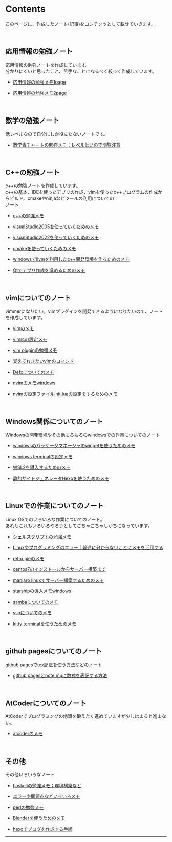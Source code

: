 # Contents

このページに、作成したノート(記事)をコンテンツとして載せていきます。  

<br />

## 応用情報の勉強ノート

応用情報の勉強ノートを作成しています。  
分かりにくいと思ったこと、苦手なことになるべく絞って作成しています。

- [応用情報の勉強メモ1page](ouyoujouhou1.md)

- [応用情報の勉強メモ2page](ouyoujouhou2.md)

<br />

## 数学の勉強ノート

低レベルなので自分にしか役立たないノートです。

- [数学青チャートの勉強メモ；レベル低いので閲覧注意](suugaku.md)

<br />

## C++の勉強ノート

c++の勉強ノートを作成しています。  
c++の基本、IDEを使ったアプリの作成、vimを使ったc++プログラムの作成からビルド、cmakeやninjaなどツールの利用についての  
ノート

- [c++の勉強メモ](cpp.md)

- [visualStudio2005を使っていくためのメモ](visualstudio2005.md)

- [visualStudio2022を使っていくためのメモ](visualstudio2022.md)

- [cmakeを使っていくためのメモ](cmake.md)

- [windowsでllvmを利用したc++開発環境を作るためのメモ](llvm.md)

- [Qtでアプリ作成を進めるためのメモ](qt.md)

<br />

## vimについてのノート

vimmerになりたい。vimプラグインを開発できるようになりたいので、ノートを作成しています。

- [vimのメモ](vimmemo.md)

- [vimrcの設定メモ](vimrc.md)

- [vim pluginの勉強メモ](vimpluginmemo.md)

- [覚えておきたいvimのコマンド](vimcmd.md)

- [Defxについてのメモ](defxmemo.md)

- [nvimのメモwindows](nvim.md)

- [nvimの設定ファイルinit.luaの設定をするためのメモ](initlua.md)

<br />

## Windows関係についてのノート

Windowsの開発環境やその他もろもろのwindowsでの作業についてのノート

- [windowsのパッケージマネージャのwingetを使うためのメモ](winget.md)

- [windows terminalの設定メモ](winterminal.md)

- [WSL2を導入するためのメモ](wsl2.md)

- [静的サイトジェネレータHexoを使うためのメモ](hexodeblog.md)

<br />

## Linuxでの作業についてのノート

Linux OSでのいろいろな作業についてのノート。  
あれもこれもいろいろやろうとしてごちゃごちゃしがちになっています。

- [シェルスクリプトの勉強メモ](shellscript.md)

- [Linuxやプログラミングのエラー｜普通に分からないことにメモを活用する](howtomemo.md)

- [retro pieのメモ](retropie.md)

- [centos7のインストールからサーバー構築まで](centos7.md)

- [manjaro linuxでサーバー構築するためのメモ](linuxserver.md)

- [starshipの導入メモwindows](starship.md)

- [sambaについてのメモ](samba.md)

- [sshについてのメモ](ssh.md)

- [kitty terminalを使うためのメモ](kitty.md)

<br />

## github pagesについてのノート

github pagesでtex記法を使う方法などのノート

- [github pagesとnote.muに数式を表記する方法](texdesuushiki.md)

<br />

## AtCoderについてのノート

AtCoderでプログラミングの地頭を鍛えたく進めていますが少しはまると進まない。  

- [atcoderのメモ](atcoder.md)

<br />

## その他

その他いろいろなノート

- [haskellの勉強メモ；環境構築など](haskell.md)

- [エラーや問題点などいろいろメモ](iroiromemo.md)

- [perlの勉強メモ](perlstudy.md)

- [Blenderを使うためのメモ](blender.md)

- [hexoでブログを作成する手順](hexodeblog.md)

---





















